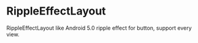 # RippleEffectLayout
RippleEffectLayout like Android 5.0 ripple effect for button, support every view.
